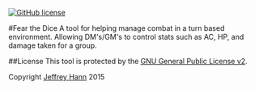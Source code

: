 [![GitHub license](https://img.shields.io/github/license/fear-the-dice/fear-the-dice.github.io.svg)]()

#Fear the Dice
A tool for helping manage combat in a turn based environment. Allowing DM's/GM's to control stats such as AC, HP, and damage taken for a group.

##License
This tool is protected by the [GNU General Public License v2](http://www.gnu.org/licenses/gpl-2.0.html).

Copyright [Jeffrey Hann](http://jeffreyhann.ca/) 2015
